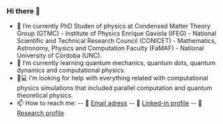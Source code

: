 ### Hi there 👋

- 🔭 I’m currently PhD Studen of physics at Condensed Matter Theory Group (GTMC) - Institute of Physics Enrique Gaviola (IFEG) - National Scientific and Technical Research Council (CONICET) - Mathematics, Astronomy, Physics and Computation Faculty (FaMAF) - National University of Córdoba (UNC).
- 🌱 I’m currently learning quantum mechanics, quantum dots, quantum dynamics and computational physics.
- 🤔:computer: I’m looking for help with everything related with computational physics simulations that included parallel computation and quantum theoretical physics.
- 📫 How to reach me:
-- :e-mail: [Email adress](martinmendez@mi.unc.edu.ar)
-- :briefcase: [Linked-in profile](https://www.linkedin.com/in/mendez-martin/)
-- :microscope: [Research profile](https://www.conicet.gov.ar/new_scp/detalle.php?id=61676&keywords=&datos_academicos=yes)


<!--
**mendzmartin/mendzmartin** is a ✨ _special_ ✨ repository because its `README.md` (this file) appears on your GitHub profile.

Here are some ideas to get you started:

- 🔭 I’m currently working on ...
- 🌱 I’m currently learning ...
- 👯 I’m looking to collaborate on ...
- 🤔 I’m looking for help with ...
- 💬 Ask me about ...
- 📫 How to reach me: ...
- 😄 Pronouns: ...
- ⚡ Fun fact: ...
-->
